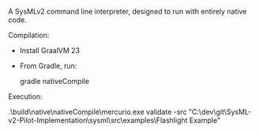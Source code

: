 A SysMLv2 command line interpreter, designed to run with entirely native code.

Compilation: 

* Install GraalVM 23
* From Gradle, run:
  
  gradle nativeCompile

Execution:

  .\build\native\nativeCompile\mercurio.exe validate -src "C:\dev\git\SysML-v2-Pilot-Implementation\sysml\src\examples\Flashlight Example\"


